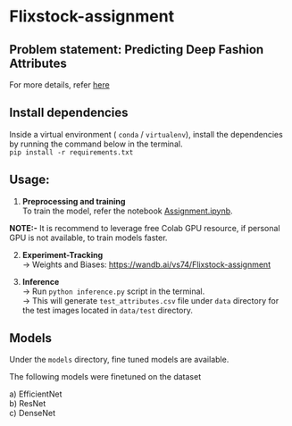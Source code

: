 # Flixstock-assignment

## Problem statement: Predicting Deep Fashion Attributes
For more details, refer [here](https://github.com/vasudev-sharma/Flixstock-assignment/blob/master/Problem_Statement.pdf)

## Install dependencies
Inside a virtual environment ( `conda` / `virtualenv`), install the dependencies by running the command below in the terminal. <br>
`pip install -r requirements.txt`

## Usage:

1. **Preprocessing and training**<br>
  To train the model, refer the notebook [Assignment.ipynb](https://github.com/vasudev-sharma/Flixstock-assignment/blob/master/Assignment.ipynb).<br>

  **NOTE:-** It is recommend to leverage free Colab GPU resource, if personal GPU is not available, to train models faster.

2. **Experiment-Tracking**<br>
-> Weights and Biases: https://wandb.ai/vs74/Flixstock-assignment

3. **Inference** <br>
-> Run  `python inference.py` script in the terminal.<br>
-> This will generate `test_attributes.csv` file under `data` directory for the test images located in `data/test` directory. 

## Models
Under the `models` directory, fine tuned models are available.

The following models were finetuned on the dataset<br>

a) EfficientNet <br>
b) ResNet <br>
c) DenseNet<br>
